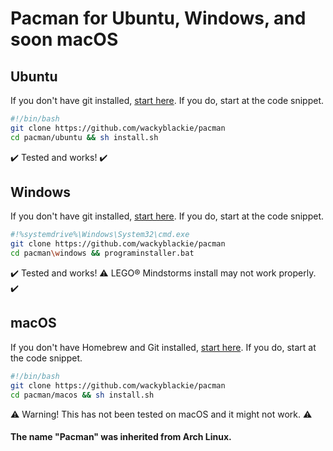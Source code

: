 # Pacman for Ubuntu, Windows, and soon macOS
## Ubuntu
If you don't have git installed, 
[start here](https://github.com/wackyblackie/pacman/blob/master/ubuntu/README.md). If you do, start at the code snippet.
```bash
#!/bin/bash
git clone https://github.com/wackyblackie/pacman
cd pacman/ubuntu && sh install.sh
```
:heavy_check_mark: Tested and works! :heavy_check_mark:
## Windows
If you don't have git installed, 
[start here](https://github.com/wackyblackie/pacman/blob/master/windows/README.md). If you do, start at the code snippet.
```bash
#!%systemdrive%\Windows\System32\cmd.exe
git clone https://github.com/wackyblackie/pacman
cd pacman\windows && programinstaller.bat
```
:heavy_check_mark: Tested and works! :warning: LEGO:registered: Mindstorms install may not work properly. :heavy_check_mark:
## macOS
If you don't have Homebrew and Git installed, 
[start here](https://github.com/wackyblackie/pacman/blob/master/macos/README.md). If you do, start at the code snippet.
```bash
#!/bin/bash
git clone https://github.com/wackyblackie/pacman
cd pacman/macos && sh install.sh
```
:warning: Warning! This has not been tested on macOS and it might not work. :warning:
#### The name "Pacman" was inherited from Arch Linux.
